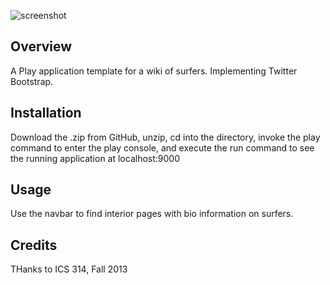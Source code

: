 ![screenshot](https://raw.github.com/scotthonda/surferpedia/master/doc/screenshot.png)

Overview
--------

A Play application template for a wiki of surfers. Implementing Twitter Bootstrap.

Installation
------------

Download the .zip from GitHub, unzip, cd into the directory, invoke the play command
to enter the play console, and execute the run command to see the running application
at localhost:9000

Usage
-----

Use the navbar to find interior pages with bio information on surfers.

Credits
-------

THanks to ICS 314, Fall 2013
